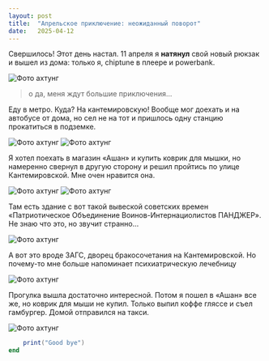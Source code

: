 ```yaml
---
layout: post
title:  "Апрельское приключение: неожиданный поворот"
date:   2025-04-12
---
```

Свершилось! Этот день настал. 11 апреля я **натянул** свой новый рюкзак и вышел из дома: только я, chiptune в плеере и powerbank. 

![Фото ахтунг](/images/idiot1.jpg)

> о да, меня ждут большие приключения...

Еду в метро. Куда? На кантемировскую! Вообще мог доехать и на автобусе от дома, но сел не на тот и пришлось одну станцию прокатиться в подземке.

![Фото ахтунг](/images/idiot2.jpg)
![Фото ахтунг](/images/idiot3.jpg)

Я хотел поехать в магазин «Ашан» и купить коврик для мышки, но намеренно свернул в другую сторону и решил пройтись по улице Кантемировской. Мне очен нравится она.

![Фото ахтунг](/images/idiot5.jpg)
![Фото ахтунг](/images/idiot6.jpg)

Там есть здание с вот такой вывеской советских времен «Патриотическое Объединение Воинов-Интернациолистов ПАНДЖЕР». Не знаю что это, но звучит странно...

![Фото ахтунг](/images/idiot7.jpg)

А вот это вроде ЗАГС, дворец бракосочетания на Кантемировской. 
Но почему-то мне больше напоминает психиатрическую лечебницу

![Фото ахтунг](/images/idiot10.jpg)

Прогулка вышла достаточно интересной. Потом я пошел в «Ашан» все  же, но коврик для мыши не купил. Только выпил коффе гляссе и съел гамбургер. Домой отправился на такси.

![Фото ахтунг](/images/idiot11.jpg)

```lua
    print("Good bye") 
end
```

